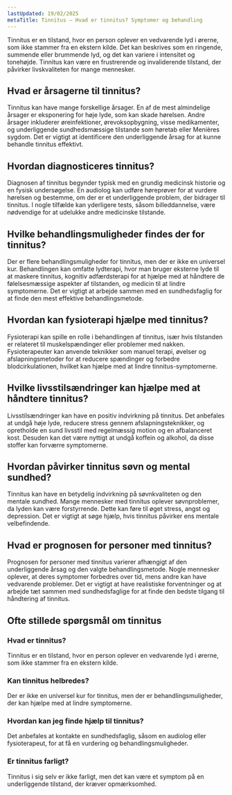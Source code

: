```yaml
---
lastUpdated: 19/02/2025
metaTitle: Tinnitus – Hvad er tinnitus? Symptomer og behandling
---
```


Tinnitus er en tilstand, hvor en person oplever en vedvarende lyd i ørerne, som ikke stammer fra en ekstern kilde. Det kan beskrives som en ringende, summende eller brummende lyd, og det kan variere i intensitet og tonehøjde. Tinnitus kan være en frustrerende og invaliderende tilstand, der påvirker livskvaliteten for mange mennesker.

## Hvad er årsagerne til tinnitus?

Tinnitus kan have mange forskellige årsager. En af de mest almindelige årsager er eksponering for høje lyde, som kan skade hørelsen. Andre årsager inkluderer øreinfektioner, ørevoksopbygning, visse medikamenter, og underliggende sundhedsmæssige tilstande som høretab eller Menières sygdom. Det er vigtigt at identificere den underliggende årsag for at kunne behandle tinnitus effektivt.

## Hvordan diagnosticeres tinnitus?

Diagnosen af tinnitus begynder typisk med en grundig medicinsk historie og en fysisk undersøgelse. En audiolog kan udføre høreprøver for at vurdere hørelsen og bestemme, om der er et underliggende problem, der bidrager til tinnitus. I nogle tilfælde kan yderligere tests, såsom billeddannelse, være nødvendige for at udelukke andre medicinske tilstande.

## Hvilke behandlingsmuligheder findes der for tinnitus?

Der er flere behandlingsmuligheder for tinnitus, men der er ikke en universel kur. Behandlingen kan omfatte lydterapi, hvor man bruger eksterne lyde til at maskere tinnitus, kognitiv adfærdsterapi for at hjælpe med at håndtere de følelsesmæssige aspekter af tilstanden, og medicin til at lindre symptomerne. Det er vigtigt at arbejde sammen med en sundhedsfaglig for at finde den mest effektive behandlingsmetode.

## Hvordan kan fysioterapi hjælpe med tinnitus?

Fysioterapi kan spille en rolle i behandlingen af tinnitus, især hvis tilstanden er relateret til muskelspændinger eller problemer med nakken. Fysioterapeuter kan anvende teknikker som manuel terapi, øvelser og afslapningsmetoder for at reducere spændinger og forbedre blodcirkulationen, hvilket kan hjælpe med at lindre tinnitus-symptomerne.

## Hvilke livsstilsændringer kan hjælpe med at håndtere tinnitus?

Livsstilsændringer kan have en positiv indvirkning på tinnitus. Det anbefales at undgå høje lyde, reducere stress gennem afslapningsteknikker, og opretholde en sund livsstil med regelmæssig motion og en afbalanceret kost. Desuden kan det være nyttigt at undgå koffein og alkohol, da disse stoffer kan forværre symptomerne.

## Hvordan påvirker tinnitus søvn og mental sundhed?

Tinnitus kan have en betydelig indvirkning på søvnkvaliteten og den mentale sundhed. Mange mennesker med tinnitus oplever søvnproblemer, da lyden kan være forstyrrende. Dette kan føre til øget stress, angst og depression. Det er vigtigt at søge hjælp, hvis tinnitus påvirker ens mentale velbefindende.

## Hvad er prognosen for personer med tinnitus?

Prognosen for personer med tinnitus varierer afhængigt af den underliggende årsag og den valgte behandlingsmetode. Nogle mennesker oplever, at deres symptomer forbedres over tid, mens andre kan have vedvarende problemer. Det er vigtigt at have realistiske forventninger og at arbejde tæt sammen med sundhedsfaglige for at finde den bedste tilgang til håndtering af tinnitus.

## Ofte stillede spørgsmål om tinnitus

### Hvad er tinnitus?

Tinnitus er en tilstand, hvor en person oplever en vedvarende lyd i ørerne, som ikke stammer fra en ekstern kilde.

### Kan tinnitus helbredes?

Der er ikke en universel kur for tinnitus, men der er behandlingsmuligheder, der kan hjælpe med at lindre symptomerne.

### Hvordan kan jeg finde hjælp til tinnitus?

Det anbefales at kontakte en sundhedsfaglig, såsom en audiolog eller fysioterapeut, for at få en vurdering og behandlingsmuligheder.

### Er tinnitus farligt?

Tinnitus i sig selv er ikke farligt, men det kan være et symptom på en underliggende tilstand, der kræver opmærksomhed.
